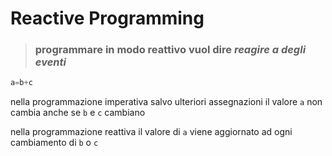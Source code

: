 # Reactive Programming

> ### programmare in modo reattivo vuol dire _reagire a degli eventi_

```typescript
a=b+c
```

nella programmazione imperativa salvo ulteriori assegnazioni il valore `a` non cambia anche se `b` e `c` cambiano

nella programmazione reattiva il valore di `a` viene aggiornato ad ogni cambiamento di `b` o `c`

